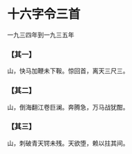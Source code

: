 # 十六字令三首

一九三四年到一九三五年

### 【其一】

山，快马加鞭未下鞍。惊回首，离天三尺三。

### 【其二】
山，倒海翻江卷巨澜。奔腾急，万马战犹酣。

### 【其三】
山，刺破青天锷未残。天欲堕，赖以拄其间。

